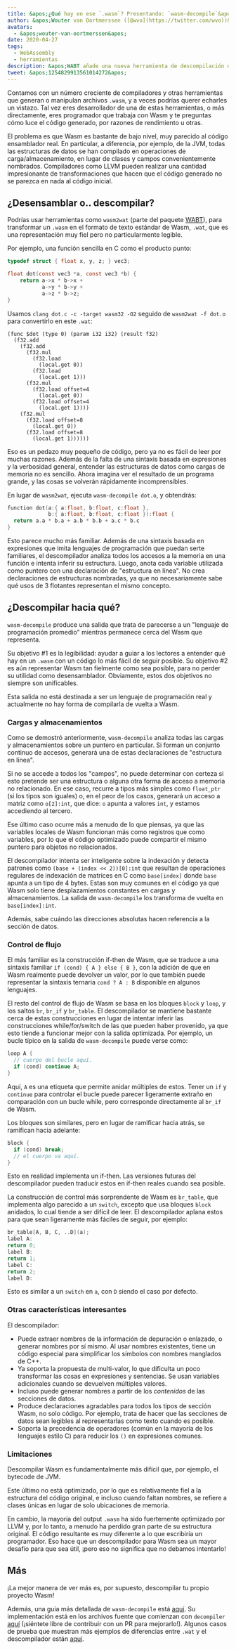 ```yaml
---
title: &apos;¿Qué hay en ese `.wasm`? Presentando: `wasm-decompile`&apos;
author: &apos;Wouter van Oortmerssen ([@wvo](https://twitter.com/wvo))&apos;
avatars:
  - &apos;wouter-van-oortmerssen&apos;
date: 2020-04-27
tags:
  - WebAssembly
  - herramientas
description: &apos;WABT añade una nueva herramienta de descompilación que puede facilitar la lectura del contenido de los módulos Wasm.&apos;
tweet: &apos;1254829913561014272&apos;
---
```

Contamos con un número creciente de compiladores y otras herramientas que generan o manipulan archivos `.wasm`, y a veces podrías querer echarles un vistazo. Tal vez eres desarrollador de una de estas herramientas, o más directamente, eres programador que trabaja con Wasm y te preguntas cómo luce el código generado, por razones de rendimiento u otras.

<!--truncate-->
El problema es que Wasm es bastante de bajo nivel, muy parecido al código ensamblador real. En particular, a diferencia, por ejemplo, de la JVM, todas las estructuras de datos se han compilado en operaciones de carga/almacenamiento, en lugar de clases y campos convenientemente nombrados. Compiladores como LLVM pueden realizar una cantidad impresionante de transformaciones que hacen que el código generado no se parezca en nada al código inicial.

## ¿Desensamblar o.. descompilar?

Podrías usar herramientas como `wasm2wat` (parte del paquete [WABT](https://github.com/WebAssembly/wabt)), para transformar un `.wasm` en el formato de texto estándar de Wasm, `.wat`, que es una representación muy fiel pero no particularmente legible.

Por ejemplo, una función sencilla en C como el producto punto:

```c
typedef struct { float x, y, z; } vec3;

float dot(const vec3 *a, const vec3 *b) {
    return a->x * b->x +
           a->y * b->y +
           a->z * b->z;
}
```

Usamos `clang dot.c -c -target wasm32 -O2` seguido de `wasm2wat -f dot.o` para convertirlo en este `.wat`:

```wasm
(func $dot (type 0) (param i32 i32) (result f32)
  (f32.add
    (f32.add
      (f32.mul
        (f32.load
          (local.get 0))
        (f32.load
          (local.get 1)))
      (f32.mul
        (f32.load offset=4
          (local.get 0))
        (f32.load offset=4
          (local.get 1))))
    (f32.mul
      (f32.load offset=8
        (local.get 0))
      (f32.load offset=8
        (local.get 1))))))
```

Eso es un pedazo muy pequeño de código, pero ya no es fácil de leer por muchas razones. Además de la falta de una sintaxis basada en expresiones y la verbosidad general, entender las estructuras de datos como cargas de memoria no es sencillo. Ahora imagina ver el resultado de un programa grande, y las cosas se volverán rápidamente incomprensibles.

En lugar de `wasm2wat`, ejecuta `wasm-decompile dot.o`, y obtendrás:

```c
function dot(a:{ a:float, b:float, c:float },
             b:{ a:float, b:float, c:float }):float {
  return a.a * b.a + a.b * b.b + a.c * b.c
}
```

Esto parece mucho más familiar. Además de una sintaxis basada en expresiones que imita lenguajes de programación que puedan serte familiares, el descompilador analiza todos los accesos a la memoria en una función e intenta inferir su estructura. Luego, anota cada variable utilizada como puntero con una declaración de "estructura en línea". No crea declaraciones de estructuras nombradas, ya que no necesariamente sabe qué usos de 3 flotantes representan el mismo concepto.

## ¿Descompilar hacia qué?

`wasm-decompile` produce una salida que trata de parecerse a un "lenguaje de programación promedio" mientras permanece cerca del Wasm que representa.

Su objetivo #1 es la legibilidad: ayudar a guiar a los lectores a entender qué hay en un `.wasm` con un código lo más fácil de seguir posible. Su objetivo #2 es aún representar Wasm tan fielmente como sea posible, para no perder su utilidad como desensamblador. Obviamente, estos dos objetivos no siempre son unificables.

Esta salida no está destinada a ser un lenguaje de programación real y actualmente no hay forma de compilarla de vuelta a Wasm.

### Cargas y almacenamientos

Como se demostró anteriormente, `wasm-decompile` analiza todas las cargas y almacenamientos sobre un puntero en particular. Si forman un conjunto continuo de accesos, generará una de estas declaraciones de "estructura en línea".

Si no se accede a todos los "campos", no puede determinar con certeza si esto pretende ser una estructura o alguna otra forma de acceso a memoria no relacionado. En ese caso, recurre a tipos más simples como `float_ptr` (si los tipos son iguales) o, en el peor de los casos, generará un acceso a matriz como `o[2]:int`, que dice: `o` apunta a valores `int`, y estamos accediendo al tercero.

Ese último caso ocurre más a menudo de lo que piensas, ya que las variables locales de Wasm funcionan más como registros que como variables, por lo que el código optimizado puede compartir el mismo puntero para objetos no relacionados.

El descompilador intenta ser inteligente sobre la indexación y detecta patrones como `(base + (index << 2))[0]:int` que resultan de operaciones regulares de indexación de matrices en C como `base[index]` donde `base` apunta a un tipo de 4 bytes. Estas son muy comunes en el código ya que Wasm solo tiene desplazamientos constantes en cargas y almacenamientos. La salida de `wasm-decompile` los transforma de vuelta en `base[index]:int`.

Además, sabe cuándo las direcciones absolutas hacen referencia a la sección de datos.

### Control de flujo

El más familiar es la construcción if-then de Wasm, que se traduce a una sintaxis familiar `if (cond) { A } else { B }`, con la adición de que en Wasm realmente puede devolver un valor, por lo que también puede representar la sintaxis ternaria `cond ? A : B` disponible en algunos lenguajes.

El resto del control de flujo de Wasm se basa en los bloques `block` y `loop`, y los saltos `br`, `br_if` y `br_table`. El descompilador se mantiene bastante cerca de estas construcciones en lugar de intentar inferir las construcciones while/for/switch de las que pueden haber provenido, ya que esto tiende a funcionar mejor con la salida optimizada. Por ejemplo, un bucle típico en la salida de `wasm-decompile` puede verse como:

```c
loop A {
  // cuerpo del bucle aquí.
  if (cond) continue A;
}
```

Aquí, `A` es una etiqueta que permite anidar múltiples de estos. Tener un `if` y `continue` para controlar el bucle puede parecer ligeramente extraño en comparación con un bucle while, pero corresponde directamente al `br_if` de Wasm.

Los bloques son similares, pero en lugar de ramificar hacia atrás, se ramifican hacia adelante:

```c
block {
  if (cond) break;
  // el cuerpo va aquí.
}
```

Esto en realidad implementa un if-then. Las versiones futuras del descompilador pueden traducir estos en if-then reales cuando sea posible.

La construcción de control más sorprendente de Wasm es `br_table`, que implementa algo parecido a un `switch`, excepto que usa bloques `block` anidados, lo cual tiende a ser difícil de leer. El descompilador aplana estos para que sean ligeramente
más fáciles de seguir, por ejemplo:

```c
br_table[A, B, C, ..D](a);
label A:
return 0;
label B:
return 1;
label C:
return 2;
label D:
```

Esto es similar a un `switch` en `a`, con `D` siendo el caso por defecto.

### Otras características interesantes

El descompilador:

- Puede extraer nombres de la información de depuración o enlazado, o generar nombres por sí mismo. Al usar nombres existentes, tiene un código especial para simplificar los símbolos con nombres manglados de C++.
- Ya soporta la propuesta de multi-valor, lo que dificulta un poco transformar las cosas en expresiones y sentencias. Se usan variables adicionales cuando se devuelven múltiples valores.
- Incluso puede generar nombres a partir de los _contenidos_ de las secciones de datos.
- Produce declaraciones agradables para todos los tipos de sección Wasm, no solo código. Por ejemplo, trata de hacer que las secciones de datos sean legibles al representarlas como texto cuando es posible.
- Soporta la precedencia de operadores (común en la mayoría de los lenguajes estilo C) para reducir los `()` en expresiones comunes.

### Limitaciones

Descompilar Wasm es fundamentalmente más difícil que, por ejemplo, el bytecode de JVM.

Este último no está optimizado, por lo que es relativamente fiel a la estructura del código original, e incluso cuando faltan nombres, se refiere a clases únicas en lugar de solo ubicaciones de memoria.

En cambio, la mayoría del output `.wasm` ha sido fuertemente optimizado por LLVM y, por lo tanto, a menudo ha perdido gran parte de su estructura original. El código resultante es muy diferente a lo que escribiría un programador. Eso hace que un descompilador para Wasm sea un mayor desafío para que sea útil, ¡pero eso no significa que no debamos intentarlo!

## Más

¡La mejor manera de ver más es, por supuesto, descompilar tu propio proyecto Wasm!

Además, una guía más detallada de `wasm-decompile` está [aquí](https://github.com/WebAssembly/wabt/blob/master/docs/decompiler.md). Su implementación está en los archivos fuente que comienzan con `decompiler` [aquí](https://github.com/WebAssembly/wabt/tree/master/src) (¡siéntete libre de contribuir con un PR para mejorarlo!). Algunos casos de prueba que muestran más ejemplos de diferencias entre `.wat` y el descompilador están [aquí](https://github.com/WebAssembly/wabt/tree/master/test/decompile).
